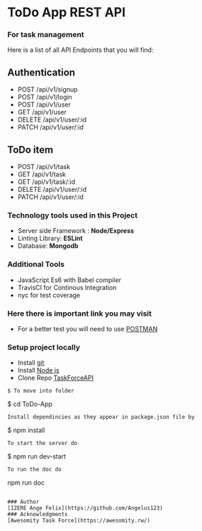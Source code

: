 
# ToDo App REST API
### For task management

Here is a list of all API Endpoints that you will find:

## Authentication

* POST /api/v1/signup
* POST /api/v1/login
* POST /api/v1/user
* GET /api/v1/user
* DELETE /api/v1/user/:id
* PATCH /api/v1/user/:id

## ToDo item

* POST /api/v1/task
* GET /api/v1/task
* GET /api/v1/task/:id
* DELETE /api/v1/user/:id
* PATCH /api/v1/user/:id


### Technology tools used in this Project

* Server side Framework : **Node/Express**
* Linting Library: **ESLint**
* Database: **Mongodb**

### Additional Tools

* JavaScript Es6 with Babel compiler
* TravisCI for Continous Integration
* nyc for test coverage

### Here there is important link you may visit

* For a better test you will need to use [POSTMAN](https://www.getpostman.com/)

### Setup project locally

* Install [git](https://git-scm.com/downloads)
* Install [Node js](https://nodejs.org/en/)
* Clone Repo [TaskForceAPI](https://github.com/Angelus123/ToDo-App)

```
$ To move into folder
```
$ cd ToDo-App
```
Install dependincies as they appear in package.json file by

```
$ npm install
```
To start the server do

```
$ npm run dev-start
```
To run the doc do

```
npm run doc
```

### Author
[IZERE Ange Felix](https://github.com/Angelus123)
### Acknowledgments
[Awesomity Task Force](https://awesomity.rw/)
